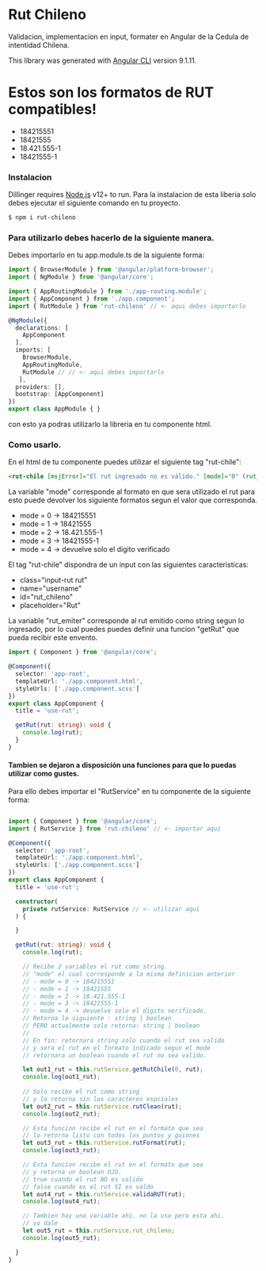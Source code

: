 # Rut Chileno

Validacion, implementacion en input, formater en Angular de la Cedula de intentidad Chilena.

This library was generated with [Angular CLI](https://github.com/angular/angular-cli) version 9.1.11.

# Estos son los formatos de RUT compatibles!
 - 184215551
 - 18421555
 - 18.421.555-1
 - 18421555-1

### Instalacion

Dillinger requires [Node.js](https://nodejs.org/) v12+ to run.
Para la instalacion de esta liberia solo debes ejecutar el siguiente comando en tu proyecto.

```sh
$ npm i rut-chileno
```

### Para utilizarlo debes hacerlo de la siguiente manera.

Debes importarlo en tu app.module.ts de la siguiente forma:

```ts
import { BrowserModule } from '@angular/platform-browser';
import { NgModule } from '@angular/core';

import { AppRoutingModule } from './app-routing.module';
import { AppComponent } from './app.component';
import { RutModule } from 'rut-chileno' // <- aqui debes importarlo 

@NgModule({
  declarations: [
    AppComponent
  ],
  imports: [
    BrowserModule,
    AppRoutingModule,
    RutModule // // <- aqui debes importarlo
   ],
  providers: [],
  bootstrap: [AppComponent]
})
export class AppModule { }

```
con esto ya podras utilizarlo la libreria en tu componente html.


### Como usarlo.

En el html de tu componente puedes utilizar el siguiente tag "rut-chile":

```html
<rut-chile [msjError]="El rut ingresado no es válido." [mode]="0" (rut_emiter)="getRut($event)"></rut-chile>
```
La variable "mode" corresponde al formato en que sera utilizado el rut para esto puede devolver los siguiente formatos segun el valor que corresponda.

 - mode = 0 -> 184215551
 - mode = 1 -> 18421555
 - mode = 2 -> 18.421.555-1
 - mode = 3 -> 18421555-1
 - mode = 4 -> devuelve solo el digito verificado

El tag "rut-chile" dispondra de un input con las siguientes caracteristicas:

 - class="input-rut rut" 
 - name="username"
 - id="rut_chileno" 
 - placeholder="Rut"

La variable "rut_emiter" corresponde al rut emitido como string segun lo ingresado, por lo cual puedes puedes definir una funcion "getRut" que pueda recibir este envento.

```ts
import { Component } from '@angular/core';

@Component({
  selector: 'app-root',
  templateUrl: './app.component.html',
  styleUrls: ['./app.component.scss']
})
export class AppComponent {
  title = 'use-rut';

  getRut(rut: string): void {
    console.log(rut);
  }
}

```

#### Tambien se dejaron a disposición una funciones para que lo puedas utilizar como gustes.
Para ello debes importar el "RutService" en tu componente de la siguiente forma:
```ts

import { Component } from '@angular/core';
import { RutService } from 'rut-chileno' // <- importar aqui

@Component({
  selector: 'app-root',
  templateUrl: './app.component.html',
  styleUrls: ['./app.component.scss']
})
export class AppComponent {
  title = 'use-rut';

  constructor(
    private rutService: RutService // <- utilizar aqui
  ) {

  }

  getRut(rut: string): void {
    console.log(rut);

    // Recibe 2 variables el rut como string.
    // "mode" el cual corresponde a la misma definicion anterior
    // - mode = 0 -> 184215551
    // - mode = 1 -> 18421555
    // - mode = 2 -> 18.421.555-1
    // - mode = 3 -> 18421555-1
    // - mode = 4 -> devuelve solo el digito verificado.
    // Retorna lo siguiente : string | boolean
    // PERO actualmente solo retorna: string | boolean
    //
    // En fin: retornara string solo cuando el rut sea valido
    // y sera el rut en el formato indicado segun el mode
    // retornara un boolean cuando el rut no sea valido.

    let out1_rut = this.rutService.getRutChile(0, rut);
    console.log(out1_rut);
    
    // Solo recibe el rut como string 
    // y lo retorna sin los caracteres espciales
    let out2_rut = this.rutService.rutClean(rut);
    console.log(out2_rut);

    // Esta funcion recibe el rut en el formato que sea
    // lo retorna listo con todos los puntos y guiones
    let out3_rut = this.rutService.rutFormat(rut);
    console.log(out3_rut);

    // Esta funcion recibe el rut en el formato que sea
    // y retorna un boolean OJO.
    // true cuando el rut NO es valido
    // false cuando es el rut SI es valdo
    let out4_rut = this.rutService.validaRUT(rut);
    console.log(out4_rut);

    // Tambien hay una variable ahi. no la uso pero esta ahi.
    // vo dale
    let out5_rut = this.rutService.rut_chileno;
    console.log(out5_rut);

  }
}

```
